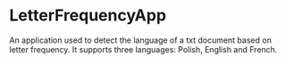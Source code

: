 # LetterFrequencyApp

An application used to detect the language of a txt document based on letter frequency.
It supports three languages: Polish, English and French.
